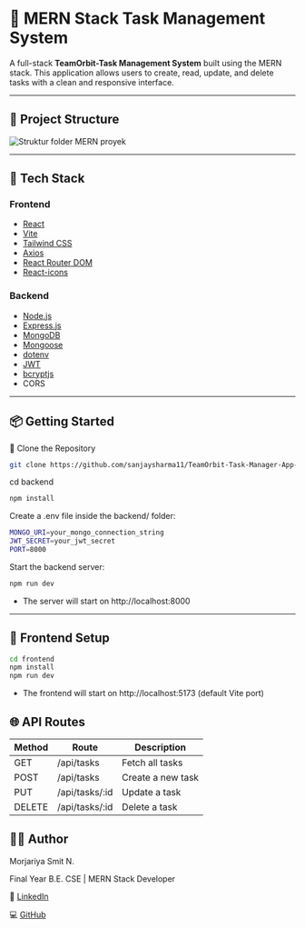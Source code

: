 # 🧠 MERN Stack Task Management System

A full-stack **TeamOrbit-Task Management System** built using the MERN stack. This application allows users to create, read, update, and delete tasks with a clean and responsive interface.

---

## 📁 Project Structure

![Struktur folder MERN proyek](https://github.com/user-attachments/assets/8c625713-6f6e-4742-9009-a79d2b834170)


---



## 🚀 Tech Stack

### Frontend

- [React](https://reactjs.org/)
- [Vite](https://vitejs.dev/)
- [Tailwind CSS](https://tailwindcss.com/)
- [Axios](https://axios-http.com/)
- [React Router DOM](https://reactrouter.com/)
- [React-icons](https://react-icons.github.io/react-icons/)

### Backend

- [Node.js](https://nodejs.org/)
- [Express.js](https://expressjs.com/)
- [MongoDB](https://www.mongodb.com/)
- [Mongoose](https://mongoosejs.com/)
- [dotenv](https://www.npmjs.com/package/dotenv)
- [JWT](https://jwt.io/)
- [bcryptjs](https://www.npmjs.com/package/bcryptjs)
- CORS

---

## 📦 Getting Started

 📁 Clone the Repository

```bash
git clone https://github.com/sanjaysharma11/TeamOrbit-Task-Manager-App-main
```

 cd backend

```bash
npm install
```

Create a .env file inside the backend/ folder:

```bash
MONGO_URI=your_mongo_connection_string
JWT_SECRET=your_jwt_secret
PORT=8000
```

Start the backend server:

```bash
npm run dev
```
- The server will start on http://localhost:8000


---

## 🎨 Frontend Setup
```bash
cd frontend
npm install
npm run dev
```
- The frontend will start on http://localhost:5173 (default Vite port)

## 🌐 API Routes
| Method | Route              | Description          |
|--------|--------------------|----------------------|
| GET    | /api/tasks         | Fetch all tasks      |
| POST   | /api/tasks         | Create a new task    |
| PUT    | /api/tasks/:id     | Update a task        |
| DELETE | /api/tasks/:id     | Delete a task        |


## 🧑‍💻 Author

Morjariya Smit N.

Final Year B.E. CSE | MERN Stack Developer

🔗 [LinkedIn](https://www.linkedin.com/in/sanjay-kumar-sharma121) 

💻 [GitHub](https://github.com/sanjaysharma11)
